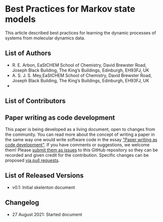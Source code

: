 # Best Practices for Markov state models

This article described best practices for learning the dynamic processes of systems from molecular dynamics data. 

## List of Authors

- R. E. Arbon, EaStCHEM School of Chemistry, David Brewster Road, Joseph Black Building, The King’s Buildings, Edinburgh, EH93FJ, UK
- A. S. J. S. Mey,EaStCHEM School of Chemistry, David Brewster Road, Joseph Black Building, The King’s Buildings, Edinburgh, EH93FJ, UK
- 

## List of Contributors


## Paper writing as code development
<!-- This discussion is so that people know how to contribute to your document. -->
This paper is being developed as a living document, open to changes from the community. You can read more about the concept of writing a paper in the same way one would write software code in the essay ["Paper writing as code development"](https://livecomsjournal.github.io/about/paper_code/). If you have comments or suggestions, we welcome them! Please [submit them as issues](https://guides.github.com/features/issues/) to this GitHub repository so they can be recorded and given credit for the contribution. Specific changes can be proposed [via pull requests](https://help.github.com/articles/about-pull-requests/).

## List of Released Versions
<!-- update this when you decide to release a version either by preprint or when submitted to LiveCoMS-->
- v0.1: Initial skelenton document

## Changelog
<!-- Here, record summaries of important changes. A granular discussion of changes will be kept in GitHub by issue tracking.-->
- 27 August 2021: Started document
